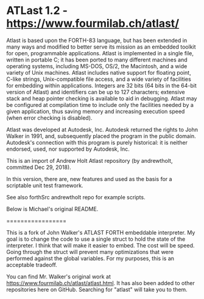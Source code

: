 ATLast 1.2 - https://www.fourmilab.ch/atlast/
=============================================

Atlast is based upon the FORTH-83 language, but has been extended in many ways and modified to better serve its mission as an embedded toolkit for open, programmable applications. Atlast is implemented in a single file, written in portable C; it has been ported to many different machines and operating systems, including MS-DOS, OS/2, the Macintosh, and a wide variety of Unix machines. Atlast includes native support for floating point, C-like strings, Unix-compatible file access, and a wide variety of facilities for embedding within applications. Integers are 32 bits (64 bits in the 64-bit version of Atlast) and identifiers can be up to 127 characters; extensive stack and heap pointer checking is available to aid in debugging. Atlast may be configured at compilation time to include only the facilities needed by a given application, thus saving memory and increasing execution speed (when error checking is disabled). 

Atlast was developed at Autodesk, Inc. Autodesk returned the rights to John Walker in 1991, and, subsequently placed the program in the public domain. Autodesk's connection with this program is purely historical: it is neither endorsed, used, nor supported by Autodesk, Inc. 

This is an import of Andrew Holt Atlast repository (by andrewtholt, committed Dec 29, 2018).

In this version, there are, new features and used as the basis for a scriptable unit test framework.

See also forthSrc andrewtholt repo for example scripts. 

Below is Michael's original README.

=================

This is a fork of John Walker's ATLAST FORTH embeddable interpreter. My goal is to change the code to use a single
struct to hold the state of the interpreter. I think that will make it easier to embed. The cost will be speed. Going
through the struct will prevent many optimizations that were performed against the global variables. For my purposes,
this is an acceptable tradeoff.

You can find Mr. Walker's original work at https://www.fourmilab.ch/atlast/atlast.html. It has also been added to
other repositories here on GitHub. Searching for "atlast" will take you to them.
